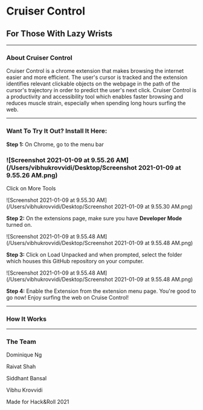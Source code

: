 # Cruiser Control

## For Those With Lazy Wrists

------



### About Cruiser Control

Cruiser Control is a chrome extension that makes browsing the internet easier and more efficient. The user's cursor is tracked and the extension identifies relevant clickable objects on the webpage in the path of the cursor's trajectory in order to predict the user's next click. Cruiser Control is a productivity and accessibility tool which enables faster browsing and reduces muscle strain, especially when spending long hours surfing the web.

------



### Want To Try It Out? Install It Here:

**Step 1:** On Chrome, go to the menu bar

### ![Screenshot 2021-01-09 at 9.55.26 AM](/Users/vibhukrovvidi/Desktop/Screenshot 2021-01-09 at 9.55.26 AM.png)

Click on More Tools

![Screenshot 2021-01-09 at 9.55.30 AM](/Users/vibhukrovvidi/Desktop/Screenshot 2021-01-09 at 9.55.30 AM.png)

**Step 2:** On the extensions page, make sure you have **Developer Mode** turned on.

![Screenshot 2021-01-09 at 9.55.48 AM](/Users/vibhukrovvidi/Desktop/Screenshot 2021-01-09 at 9.55.48 AM.png)

**Step 3:** Click on Load Unpacked and when prompted, select the folder which houses this GitHub repository on your computer.

![Screenshot 2021-01-09 at 9.55.48 AM](/Users/vibhukrovvidi/Desktop/Screenshot 2021-01-09 at 9.55.48 AM.png)



**Step 4:** Enable the Extension from the extension menu page. You're good to go now! Enjoy surfing the web on Cruise Control!

------



### How It Works



------

### The Team

Dominique Ng

Raivat Shah

Siddhant Bansal

Vibhu Krovvidi



Made for Hack&Roll 2021

